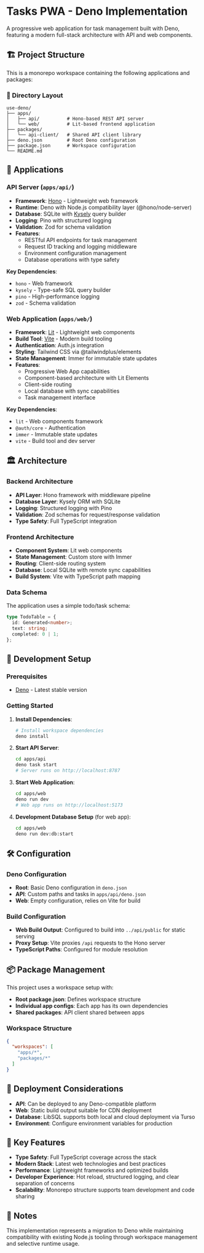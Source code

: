 # Tasks PWA - Deno Implementation

A progressive web application for task management built with Deno, featuring a modern full-stack architecture with API and web components.

## 🏗️ Project Structure

This is a monorepo workspace containing the following applications and packages:

### 📁 Directory Layout

```
use-deno/
├── apps/
│   ├── api/          # Hono-based REST API server
│   └── web/          # Lit-based frontend application
├── packages/
│   └── api-client/   # Shared API client library
├── deno.json         # Root Deno configuration
├── package.json      # Workspace configuration
└── README.md         
```

## 🚀 Applications

### API Server (`apps/api/`)
- **Framework**: [Hono](https://hono.dev/) - Lightweight web framework
- **Runtime**: Deno with Node.js compatibility layer (@hono/node-server)
- **Database**: SQLite with [Kysely](https://kysely.dev/) query builder
- **Logging**: Pino with structured logging
- **Validation**: Zod for schema validation
- **Features**:
  - RESTful API endpoints for task management
  - Request ID tracking and logging middleware
  - Environment configuration management
  - Database operations with type safety

**Key Dependencies**:
- `hono` - Web framework
- `kysely` - Type-safe SQL query builder
- `pino` - High-performance logging
- `zod` - Schema validation

### Web Application (`apps/web/`)
- **Framework**: [Lit](https://lit.dev/) - Lightweight web components
- **Build Tool**: [Vite](https://vitejs.dev/) - Modern build tooling
- **Authentication**: Auth.js integration
- **Styling**: Tailwind CSS via @tailwindplus/elements
- **State Management**: Immer for immutable state updates
- **Features**:
  - Progressive Web App capabilities
  - Component-based architecture with Lit Elements
  - Client-side routing
  - Local database with sync capabilities
  - Task management interface

**Key Dependencies**:
- `lit` - Web components framework
- `@auth/core` - Authentication
- `immer` - Immutable state updates
- `vite` - Build tool and dev server

## 🏛️ Architecture

### Backend Architecture
- **API Layer**: Hono framework with middleware pipeline
- **Database Layer**: Kysely ORM with SQLite
- **Logging**: Structured logging with Pino
- **Validation**: Zod schemas for request/response validation
- **Type Safety**: Full TypeScript integration

### Frontend Architecture
- **Component System**: Lit web components
- **State Management**: Custom store with Immer
- **Routing**: Client-side routing system
- **Database**: Local SQLite with remote sync capabilities
- **Build System**: Vite with TypeScript path mapping

### Data Schema
The application uses a simple todo/task schema:

```typescript
type TodoTable = {
  id: Generated<number>;
  text: string;
  completed: 0 | 1;
};
```

## 🔧 Development Setup

### Prerequisites
- [Deno](https://deno.land/) - Latest stable version

### Getting Started

1. **Install Dependencies**:
   ```bash
   # Install workspace dependencies
   deno install
   ```

2. **Start API Server**:
   ```bash
   cd apps/api
   deno task start
   # Server runs on http://localhost:8787
   ```

3. **Start Web Application**:
   ```bash
   cd apps/web
   deno run dev
   # Web app runs on http://localhost:5173
   ```

4. **Development Database Setup** (for web app):
   ```bash
   cd apps/web
   deno run dev:db:start
   ```

## 🛠️ Configuration

### Deno Configuration
- **Root**: Basic Deno configuration in `deno.json`
- **API**: Custom paths and tasks in `apps/api/deno.json`
- **Web**: Empty configuration, relies on Vite for build

### Build Configuration
- **Web Build Output**: Configured to build into `../api/public` for static serving
- **Proxy Setup**: Vite proxies `/api` requests to the Hono server
- **TypeScript Paths**: Configured for module resolution

## 📦 Package Management

This project uses a workspace setup with:
- **Root package.json**: Defines workspace structure
- **Individual app configs**: Each app has its own dependencies
- **Shared packages**: API client shared between apps

### Workspace Structure
```json
{
  "workspaces": [
    "apps/*",
    "packages/*"
  ]
}
```

## 🚀 Deployment Considerations

- **API**: Can be deployed to any Deno-compatible platform
- **Web**: Static build output suitable for CDN deployment
- **Database**: LibSQL supports both local and cloud deployment via Turso
- **Environment**: Configure environment variables for production

## 🧩 Key Features

- **Type Safety**: Full TypeScript coverage across the stack
- **Modern Stack**: Latest web technologies and best practices
- **Performance**: Lightweight frameworks and optimized builds
- **Developer Experience**: Hot reload, structured logging, and clear separation of concerns
- **Scalability**: Monorepo structure supports team development and code sharing

## 📝 Notes

This implementation represents a migration to Deno while maintaining compatibility with existing Node.js tooling through workspace management and selective runtime usage.